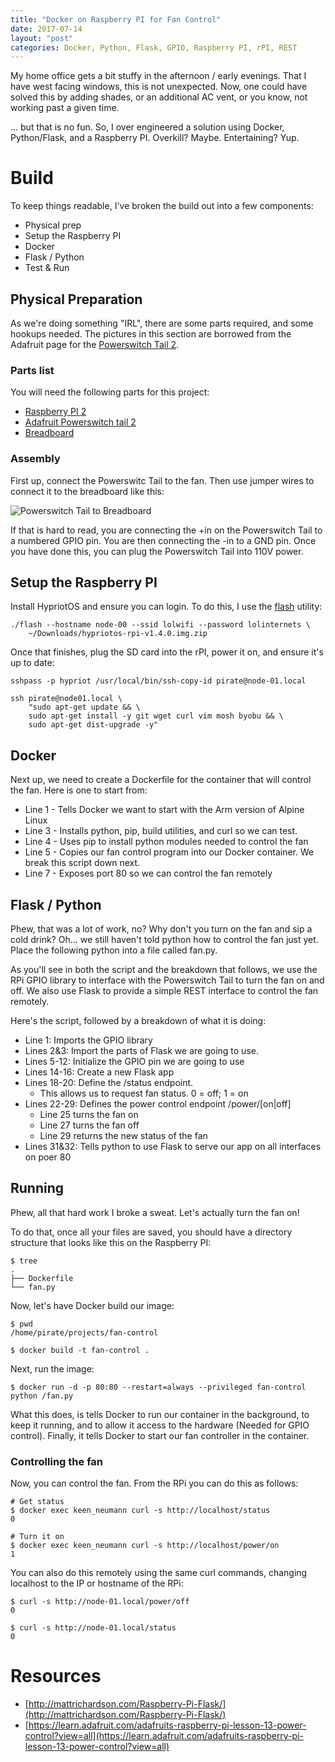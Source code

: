 ```yaml
---
title: "Docker on Raspberry PI for Fan Control"
date: 2017-07-14
layout: "post"
categories: Docker, Python, Flask, GPIO, Raspberry PI, rPI, REST
---
```


My home office gets a bit stuffy in the afternoon / early evenings. That I have west facing windows, this is not unexpected. Now, one could have solved this by adding shades, or an additional AC vent, or you know, not working past a given time.

... but that is no fun. So, I over engineered a solution using Docker, Python/Flask, and a Raspberry PI. Overkill? Maybe. Entertaining? Yup.

# Build

To keep things readable, I've broken the build out into a few components:

* Physical prep
* Setup the Raspberry PI
* Docker
* Flask / Python
* Test & Run

## Physical Preparation

As we're doing something "IRL", there are some parts required, and some hookups needed. The pictures in this section are borrowed from the Adafruit page for the [Powerswitch Tail 2](https://learn.adafruit.com/adafruits-raspberry-pi-lesson-13-power-control?view=all).

### Parts list

You will need the following parts for this project:

* [Raspberry PI 2](https://smile.amazon.com/Raspberry-Pi-Model-Desktop-Linux/dp/B00T2U7R7I/ref=sr_1_3?ie=UTF8&qid=1500070934&sr=8-3&keywords=raspberry+pi+2)
* [Adafruit Powerswitch tail 2](https://www.adafruit.com/product/268)
* [Breadboard](https://smile.amazon.com/Elegoo-6PCS-tie-points-Breadboard-Arduino/dp/B01EV6SBXQ/ref=sr_1_3?ie=UTF8&qid=1500071001&sr=8-3&keywords=mini+breadboard)

### Assembly

First  up, connect the Powerswitc Tail to the fan. Then use jumper wires to connect it to the breadboard like this:

![Powerswitch Tail to Breadboard](https://cdn-learn.adafruit.com/assets/assets/000/004/166/original/learn_raspberry_pi_breadboard.png?1396809370)

If that is hard to read, you are connecting the +in on the Powerswitch Tail to a numbered GPIO pin. You are then connecting the -in to a GND pin. Once you have done this, you can plug the Powerswitch Tail into 110V power.

## Setup the Raspberry PI

Install HypriotOS and ensure you can login. To do this, I use the [flash](https://github.com/hypriot/flash) utility:

```
./flash --hostname node-00 --ssid lolwifi --password lolinternets \
    ~/Downloads/hypriotos-rpi-v1.4.0.img.zip
```

Once that finishes, plug the SD card into the rPI, power it on, and ensure it's up to date:

```
sshpass -p hypriot /usr/local/bin/ssh-copy-id pirate@node-01.local

ssh pirate@node01.local \
    "sudo apt-get update && \
    sudo apt-get install -y git wget curl vim mosh byobu && \
    sudo apt-get dist-upgrade -y"
```

## Docker

Next up, we need to create a Dockerfile for the container that will control the fan. Here is one to start from:

<script src="https://gist.github.com/bunchc/af38bbde1e6d38844ea7249a26858d16.js"></script>

* Line 1 - Tells Docker we want to start with the Arm version of Alpine Linux
* Line 3 - Installs python, pip, build utilities, and curl so we can test.
* Line 4 - Uses pip to install python modules needed to control the fan
* Line 5 - Copies our fan control program into our Docker container. We break this script down next.
* Line 7 - Exposes port 80 so we can control the fan remotely

## Flask / Python

Phew, that was a lot of work, no? Why don't you turn on the fan and sip a cold drink? Oh... we still haven't told python how to control the fan just yet. Place the following python into a file called fan.py.

As you'll see in both the script and the breakdown that follows, we use the RPi GPIO library to interface with the Powerswitch Tail to turn the fan on and off. We also use Flask to provide a simple REST interface to control the fan remotely.

Here's the script, followed by a breakdown of what it is doing:

<script src="https://gist.github.com/bunchc/a148027524674e100dfb00902c17f964.js"></script>

* Line 1: Imports the GPIO library
* Lines 2&3: Import the parts of Flask we are going to use.
* Lines 5-12: Initialize the GPIO pin we are going to use
* Lines 14-16: Create a new Flask app
* Lines 18-20: Define the /status endpoint.
    - This allows us to request fan status. 0 = off; 1 = on
* Lines 22-29: Defines the power control endpoint /power/[on|off]
    - Line 25 turns the fan on
    - Line 27 turns the fan off
    - Line 29 returns the new status of the fan
* Lines 31&32: Tells python to use Flask to serve our app on all interfaces on poer 80

## Running

Phew, all that hard work I broke a sweat. Let's actually turn the fan on!

To do that, once all your files are saved, you should have a directory structure that looks like this on the Raspberry PI:

```
$ tree
.
├── Dockerfile
└── fan.py
```

Now, let's have Docker build our image:

```
$ pwd
/home/pirate/projects/fan-control

$ docker build -t fan-control .
```

Next, run the image:

```
$ docker run -d -p 80:80 --restart=always --privileged fan-control python /fan.py
```

What this does, is tells Docker to run our container in the background, to keep it running, and to allow it access to the hardware (Needed for GPIO control). Finally, it tells Docker to start our fan controller in the container.

### Controlling the fan

Now, you can control the fan. From the RPi you can do this as follows:

```
# Get status
$ docker exec keen_neumann curl -s http://localhost/status
0

# Turn it on
$ docker exec keen_neumann curl -s http://localhost/power/on
1
```

You can also do this remotely using the same curl commands, changing localhost to the IP or hostname of the RPi:

```
$ curl -s http://node-01.local/power/off
0

$ curl -s http://node-01.local/status
0
```

# Resources
* [http://mattrichardson.com/Raspberry-Pi-Flask/](http://mattrichardson.com/Raspberry-Pi-Flask/)
* [https://learn.adafruit.com/adafruits-raspberry-pi-lesson-13-power-control?view=all](https://learn.adafruit.com/adafruits-raspberry-pi-lesson-13-power-control?view=all)
